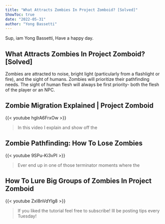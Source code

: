 ```yaml
---
title: "What Attracts Zombies In Project Zomboid? [Solved]"
ShowToc: true 
date: "2022-05-31"
author: "Yong Bassetti" 
---
```


Sup, iam Yong Bassetti, Have a happy day.
## What Attracts Zombies In Project Zomboid? [Solved]
 Zombies are attracted to noise, bright light (particularly from a flashlight or fire), and the sight of humans. Zombies will prioritize their pathfinding needs. The sight of human flesh will always be first priority- both the flesh of the player or an NPC.

## Zombie Migration Explained | Project Zomboid
{{< youtube hglrA6FrxOw >}}
>In this video I explain and show off the 

## Zombie Pathfinding: How To Lose Zombies
{{< youtube 9SPu-Ki3vPI >}}
>Ever end up in one of those terminator moments where the 

## How To Lure Big Groups of Zombies In Project Zomboid
{{< youtube ZxI8nVdYlg8 >}}
>If you liked the tutorial feel free to subscribe! Ill be posting tips every Tuesday!

